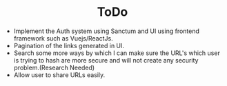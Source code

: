 <h1 align="center">ToDo</h1>


- Implement the Auth system using Sanctum and UI using frontend framework such as Vuejs/ReactJs.
- Pagination of the links generated in UI.
- Search some more ways by which I can make sure the URL's which user is trying to hash are more secure and will not create any security problem.(Research Needed)
- Allow user to share URLs easily.

